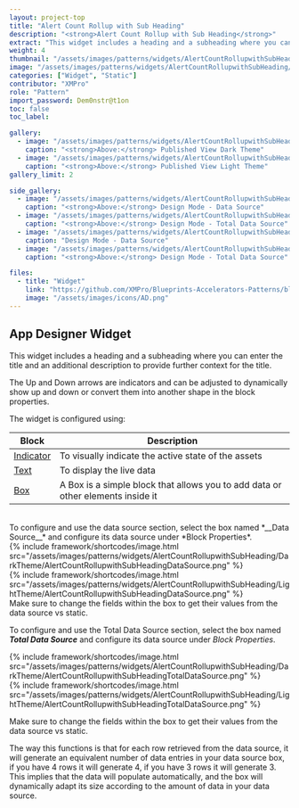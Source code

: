 ```yaml
---
layout: project-top
title: "Alert Count Rollup with Sub Heading"
description: "<strong>Alert Count Rollup with Sub Heading</strong>"
extract: "This widget includes a heading and a subheading where you can enter the title and an additional description to provide further context for the title."
weight: 4
thumbnail: "/assets/images/patterns/widgets/AlertCountRollupwithSubHeading/DarkTheme/AlertCountRollupwithSubHeadingPublishedMode.png"
image: "/assets/images/patterns/widgets/AlertCountRollupwithSubHeading/DarkTheme/AlertCountRollupwithSubHeadingPublishedMode.png"
categories: ["Widget", "Static"]
contributor: "XMPro"
role: "Pattern"
import_password: Dem0nstr@t1on
toc: false
toc_label: 

gallery:
  - image: "/assets/images/patterns/widgets/AlertCountRollupwithSubHeading/DarkTheme/AlertCountRollupwithSubHeadingPublishedMode.png"
    caption: "<strong>Above:</strong> Published View Dark Theme"
  - image: "/assets/images/patterns/widgets/AlertCountRollupwithSubHeading/LightTheme/AlertCountRollupwithSubHeadingPublishedMode.png"
    caption: "<strong>Above:</strong> Published View Light Theme"
gallery_limit: 2

side_gallery:
  - image: "/assets/images/patterns/widgets/AlertCountRollupwithSubHeading/DarkTheme/AlertCountRollupwithSubHeadingDataSource.png"
    caption: "<strong>Above:</strong> Design Mode - Data Source"
  - image: "/assets/images/patterns/widgets/AlertCountRollupwithSubHeading/DarkTheme/AlertCountRollupwithSubHeadingTotalDataSource.png"
    caption: "<strong>Above:</strong> Design Mode - Total Data Source"
  - image: "/assets/images/patterns/widgets/AlertCountRollupwithSubHeading/LightTheme/AlertCountRollupwithSubHeadingDataSource.png"
    caption: "Design Mode - Data Source"
  - image: "/assets/images/patterns/widgets/AlertCountRollupwithSubHeading/LightTheme/AlertCountRollupwithSubHeadingTotalDataSource.png"
    caption: "<strong>Above:</strong> Design Mode - Total Data Source"

files:
  - title: "Widget"
    link: "https://github.com/XMPro/Blueprints-Accelerators-Patterns/blob/master/patterns/widgets/Alert%20Count%20Rollup%20With%20Subheading.xwid"
    image: "/assets/images/icons/AD.png"
---
```


## App Designer Widget
This widget includes a heading and a subheading where you can enter the title and an additional description to provide further context for the title.

The Up and Down arrows are indicators and can be adjusted to dynamically show up and down or convert them into another shape in the block properties.

The widget is configured using: 

| Block                                  | Description                                                  |
| -------------------------------------- | ------------------------------------------------------------ |
| [Indicator](https://documentation.xmpro.com/blocks-toolbox/basic/indicator) | To visually indicate the active state of the assets |
| [Text](https://documentation.xmpro.com/blocks-toolbox/basic/text) | To display the live data |
| [Box](https://documentation.xmpro.com/blocks-toolbox/layout/box-and-data-repeater-box) | A Box is a simple block that allows you to add data or other elements inside it |

<br />
To configure and use the data source section, select the box named *__Data Source__* and configure its data source under *Block Properties*.  
<div class="inline_image">{% include framework/shortcodes/image.html src="/assets/images/patterns/widgets/AlertCountRollupwithSubHeading/DarkTheme/AlertCountRollupwithSubHeadingDataSource.png" %}</div>
<div class="inline_image">{% include framework/shortcodes/image.html src="/assets/images/patterns/widgets/AlertCountRollupwithSubHeading/LightTheme/AlertCountRollupwithSubHeadingDataSource.png" %}</div>
Make sure to change the fields within the box to get their values from the data source vs static.

To configure and use the Total Data Source section, select the box named *__Total Data Source__* and configure its data source under *Block Properties*.  

<div class="inline_image">{% include framework/shortcodes/image.html src="/assets/images/patterns/widgets/AlertCountRollupwithSubHeading/DarkTheme/AlertCountRollupwithSubHeadingTotalDataSource.png" %}</div>
<div class="inline_image">{% include framework/shortcodes/image.html src="/assets/images/patterns/widgets/AlertCountRollupwithSubHeading/LightTheme/AlertCountRollupwithSubHeadingTotalDataSource.png" %}</div>

Make sure to change the fields within the box to get their values from the data source vs static.

The way this functions is that for each row retrieved from the data source, it will generate an equivalent number of data entries in your data source box, if you have 4 rows it will generate 4, if you have 3 rows it will generate 3. This implies that the data will populate automatically, and the box will dynamically adapt its size according to the amount of data in your data source.